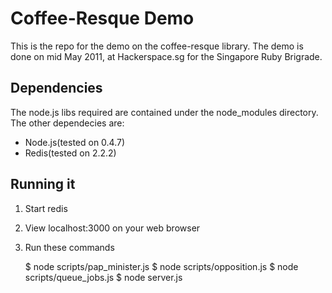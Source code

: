 # Coffee-Resque Demo

This is the repo for the demo on the coffee-resque library. The demo is done on mid May 2011, at Hackerspace.sg for the Singapore Ruby Brigrade.

## Dependencies

The node.js libs required are contained under the node_modules directory. The other dependecies are:

- Node.js(tested on 0.4.7)
- Redis(tested on 2.2.2)

## Running it

1. Start redis
2. View localhost:3000 on your web browser
3. Run these commands

    $ node scripts/pap_minister.js
    $ node scripts/opposition.js
    $ node scripts/queue_jobs.js
    $ node server.js

